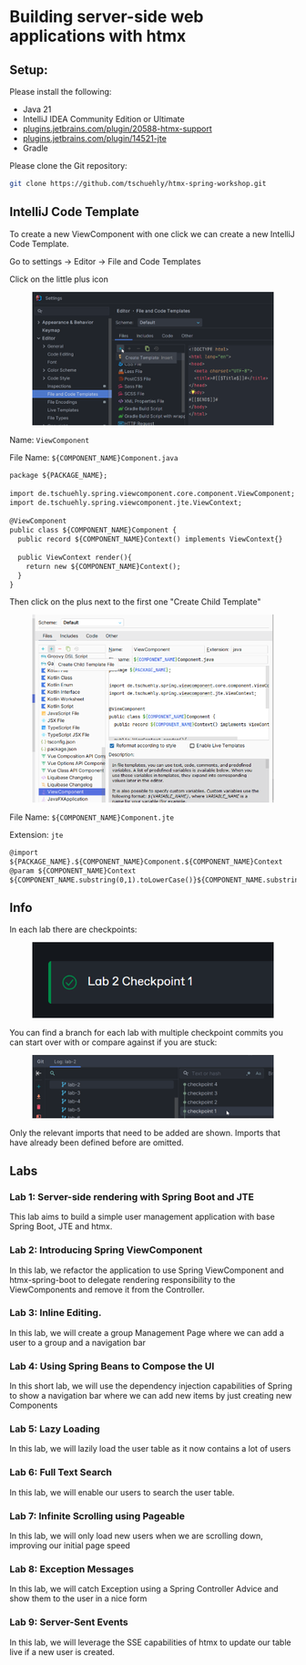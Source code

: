 # Building server-side web applications with htmx

## Setup:

Please install the following:

* Java 21
* IntelliJ IDEA Community Edition or Ultimate
* [plugins.jetbrains.com/plugin/20588-htmx-support](https://plugins.jetbrains.com/plugin/20588-htmx-support)
* [plugins.jetbrains.com/plugin/14521-jte](https://plugins.jetbrains.com/plugin/14521-jte)
* Gradle

Please clone the Git repository:

```sh
git clone https://github.com/tschuehly/htmx-spring-workshop.git
```

## IntelliJ Code Template

To create a new ViewComponent with one click we can create a new IntelliJ Code Template.

Go to settings -> Editor -> File and Code Templates &#x20;

Click on the little plus icon

<figure><img src=".gitbook/assets/image (1).png" alt=""><figcaption></figcaption></figure>

Name: `ViewComponent`

File Name: `${COMPONENT_NAME}Component.java`

```
package ${PACKAGE_NAME};

import de.tschuehly.spring.viewcomponent.core.component.ViewComponent;
import de.tschuehly.spring.viewcomponent.jte.ViewContext;

@ViewComponent
public class ${COMPONENT_NAME}Component {
  public record ${COMPONENT_NAME}Context() implements ViewContext{}

  public ViewContext render(){
    return new ${COMPONENT_NAME}Context();
  }
}
```

Then click on the plus next to the first one "Create Child Template"

<figure><img src=".gitbook/assets/image.png" alt="" width="560"><figcaption></figcaption></figure>

File Name: `${COMPONENT_NAME}Component.jte`

Extension: `jte`

```
@import ${PACKAGE_NAME}.${COMPONENT_NAME}Component.${COMPONENT_NAME}Context
@param ${COMPONENT_NAME}Context ${COMPONENT_NAME.substring(0,1).toLowerCase()}${COMPONENT_NAME.substring(1)}Context
```

## Info

In each lab there are checkpoints:

<figure><img src="../.gitbook/assets/image (9).png" alt=""><figcaption></figcaption></figure>

You can find a branch for each lab with multiple checkpoint commits you can start over with or compare against if you are stuck:

<figure><img src="../.gitbook/assets/image (1) (1) (1).png" alt=""><figcaption></figcaption></figure>

Only the relevant imports that need to be added are shown. Imports that have already been defined before are omitted.

## Labs

### Lab 1: Server-side rendering with Spring Boot and JTE

This lab aims to build a simple user management application with base Spring Boot, JTE and htmx.

### Lab 2: Introducing Spring ViewComponent

In this lab, we refactor the application to use Spring ViewComponent and htmx-spring-boot to delegate rendering responsibility to the ViewComponents and remove it from the Controller.

### Lab 3: Inline Editing.

In this lab, we will create a group Management Page where we can add a user to a group and a navigation bar

### Lab 4: Using Spring Beans to Compose the UI

In this short lab, we will use the dependency injection capabilities of Spring to show a navigation bar where we can add new items by just creating new Components

### Lab 5: Lazy Loading

In this lab, we will lazily load the user table as it now contains a lot of users

### Lab 6: Full Text Search

In this lab, we will enable our users to search the user table.

### Lab 7: Infinite Scrolling using Pageable

In this lab, we will only load new users when we are scrolling down, improving our initial page speed

### Lab 8: Exception Messages

In this lab, we will catch Exception using a Spring Controller Advice and show them to the user in a nice form

### Lab 9: Server-Sent Events

In this lab, we will leverage the SSE capabilities of htmx to update our table live if a new user is created.
